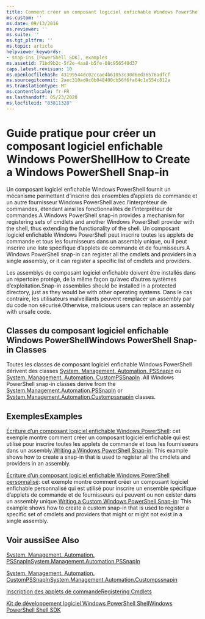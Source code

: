 ```yaml
---
title: Comment créer un composant logiciel enfichable Windows PowerShell | Microsoft Docs
ms.custom: ''
ms.date: 09/13/2016
ms.reviewer: ''
ms.suite: ''
ms.tgt_pltfrm: ''
ms.topic: article
helpviewer_keywords:
- snap-ins [PowerShell SDK], examples
ms.assetid: 71bd9b2c-5f2e-4aa8-b5fe-08c956540d37
caps.latest.revision: 10
ms.openlocfilehash: 43199544dc02ccae4b61053c30d6ed36576adfcf
ms.sourcegitcommit: 2aec310ad0c0b048400cb56f6fa64c1e554c812a
ms.translationtype: MT
ms.contentlocale: fr-FR
ms.lasthandoff: 05/23/2020
ms.locfileid: "83811328"
---
```

# <a name="how-to-create-a-windows-powershell-snap-in"></a><span data-ttu-id="2e9c6-102">Guide pratique pour créer un composant logiciel enfichable Windows PowerShell</span><span class="sxs-lookup"><span data-stu-id="2e9c6-102">How to Create a Windows PowerShell Snap-in</span></span>

<span data-ttu-id="2e9c6-103">Un composant logiciel enfichable Windows PowerShell fournit un mécanisme permettant d’inscrire des ensembles d’applets de commande et un autre fournisseur Windows PowerShell avec l’interpréteur de commandes, étendant ainsi les fonctionnalités de l’interpréteur de commandes.</span><span class="sxs-lookup"><span data-stu-id="2e9c6-103">A Windows PowerShell snap-in provides a mechanism for registering sets of cmdlets and another Windows PowerShell provider with the shell, thus extending the functionality of the shell.</span></span> <span data-ttu-id="2e9c6-104">Un composant logiciel enfichable Windows PowerShell peut inscrire toutes les applets de commande et tous les fournisseurs dans un assembly unique, ou il peut inscrire une liste spécifique d’applets de commande et de fournisseurs.</span><span class="sxs-lookup"><span data-stu-id="2e9c6-104">A Windows PowerShell snap-in can register all the cmdlets and providers in a single assembly, or it can register a specific list of cmdlets and providers.</span></span>

<span data-ttu-id="2e9c6-105">Les assemblys de composant logiciel enfichable doivent être installés dans un répertoire protégé, de la même façon qu’avec d’autres systèmes d’exploitation.</span><span class="sxs-lookup"><span data-stu-id="2e9c6-105">Snap-in assemblies should be installed in a protected directory, just as they would be with other operating systems.</span></span> <span data-ttu-id="2e9c6-106">Dans le cas contraire, les utilisateurs malveillants peuvent remplacer un assembly par du code non sécurisé.</span><span class="sxs-lookup"><span data-stu-id="2e9c6-106">Otherwise, malicious users can replace an assembly with unsafe code.</span></span>

## <a name="windows-powershell-snap-in-classes"></a><span data-ttu-id="2e9c6-107">Classes du composant logiciel enfichable Windows PowerShell</span><span class="sxs-lookup"><span data-stu-id="2e9c6-107">Windows PowerShell Snap-in Classes</span></span>

<span data-ttu-id="2e9c6-108">Toutes les classes de composant logiciel enfichable Windows PowerShell dérivent des classes [System. Management. Automation. PSSnapin](/dotnet/api/System.Management.Automation.PSSnapIn) ou [System. Management. Automation. CustomPSSnapIn](/dotnet/api/System.Management.Automation.CustomPSSnapIn) .</span><span class="sxs-lookup"><span data-stu-id="2e9c6-108">All Windows PowerShell snap-in classes derive from the [System.Management.Automation.PSSnapIn](/dotnet/api/System.Management.Automation.PSSnapIn) or [System.Management.Automation.Custompssnapin](/dotnet/api/System.Management.Automation.CustomPSSnapIn) classes.</span></span>

## <a name="examples"></a><span data-ttu-id="2e9c6-109">Exemples</span><span class="sxs-lookup"><span data-stu-id="2e9c6-109">Examples</span></span>

<span data-ttu-id="2e9c6-110">[Écriture d’un composant logiciel enfichable Windows PowerShell](./writing-a-windows-powershell-snap-in.md): cet exemple montre comment créer un composant logiciel enfichable qui est utilisé pour inscrire toutes les applets de commande et tous les fournisseurs dans un assembly.</span><span class="sxs-lookup"><span data-stu-id="2e9c6-110">[Writing a Windows PowerShell Snap-in](./writing-a-windows-powershell-snap-in.md): This example shows how to create a snap-in that is used to register all the cmdlets and providers in an assembly.</span></span>

<span data-ttu-id="2e9c6-111">[Écriture d’un composant logiciel enfichable Windows PowerShell personnalisé](./writing-a-custom-windows-powershell-snap-in.md): cet exemple montre comment créer un composant logiciel enfichable personnalisé qui est utilisé pour inscrire un ensemble spécifique d’applets de commande et de fournisseurs qui peuvent ou non exister dans un assembly unique.</span><span class="sxs-lookup"><span data-stu-id="2e9c6-111">[Writing a Custom Windows PowerShell Snap-in](./writing-a-custom-windows-powershell-snap-in.md): This example shows how to create a custom snap-in that is used to register a specific set of cmdlets and providers that might or might not exist in a single assembly.</span></span>

## <a name="see-also"></a><span data-ttu-id="2e9c6-112">Voir aussi</span><span class="sxs-lookup"><span data-stu-id="2e9c6-112">See Also</span></span>

[<span data-ttu-id="2e9c6-113">System. Management. Automation. PSSnapIn</span><span class="sxs-lookup"><span data-stu-id="2e9c6-113">System.Management.Automation.PSSnapIn</span></span>](/dotnet/api/System.Management.Automation.PSSnapIn)

[<span data-ttu-id="2e9c6-114">System. Management. Automation. CustomPSSnapIn</span><span class="sxs-lookup"><span data-stu-id="2e9c6-114">System.Management.Automation.Custompssnapin</span></span>](/dotnet/api/System.Management.Automation.CustomPSSnapIn)

[<span data-ttu-id="2e9c6-115">Inscription des applets de commande</span><span class="sxs-lookup"><span data-stu-id="2e9c6-115">Registering Cmdlets</span></span>](./registering-cmdlets.md)

[<span data-ttu-id="2e9c6-116">Kit de développement logiciel Windows PowerShell Shell</span><span class="sxs-lookup"><span data-stu-id="2e9c6-116">Windows PowerShell Shell SDK</span></span>](../windows-powershell-reference.md)
